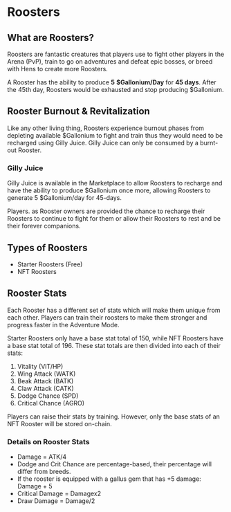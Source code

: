 # Roosters

## What are Roosters?

Roosters are fantastic creatures that players use to fight other players in the Arena (PvP), train to go on adventures and defeat epic bosses, or breed with Hens to create more Roosters.

A Rooster has the ability to produce **5** **$Gallonium/Day** for **45 days**. After the 45th day, Roosters would be exhausted and stop producing $Gallonium.

## Rooster Burnout & Revitalization

Like any other living thing, Roosters experience burnout phases from depleting available $Gallonium to fight and train thus they would need to be recharged using Gilly Juice. Gilly Juice can only be consumed by a burnt-out Rooster.

### Gilly Juice

Gilly Juice is available in the Marketplace to allow Roosters to recharge and have the ability to produce $Gallonium once more, allowing Roosters to generate 5 $Gallonium/day for 45-days.

Players. as Rooster owners are provided the chance to recharge their Roosters to continue to fight for them or allow their Roosters to rest and be their forever companions.

## Types of Roosters

- Starter Roosters (Free)
- NFT Roosters

## Rooster Stats

Each Rooster has a different set of stats which will make them unique from each other. Players can train their roosters to make them stronger and progress faster in the Adventure Mode.

Starter Roosters only have a base stat total of 150, while NFT Roosters have a base stat total of 196. These stat totals are then divided into each of their stats:

1. Vitality (VIT/HP)
2. Wing Attack (WATK)
3. Beak Attack (BATK)
4. Claw Attack (CATK)
5. Dodge Chance (SPD)
6. Critical Chance (AGRO)

Players can raise their stats by training. However, only the base stats of an NFT Rooster will be stored on-chain.

### Details on Rooster Stats

- Damage = ATK/4
- Dodge and Crit Chance are percentage-based, their percentage will differ from breeds.
- If the rooster is equipped with a gallus gem that has +5 damage: Damage + 5
- Critical Damage = Damagex2
- Draw Damage = Damage/2
